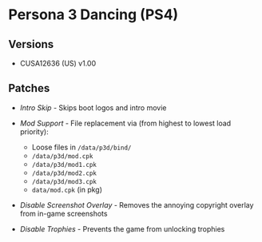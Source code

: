 
# Persona 3 Dancing (PS4)

## Versions

- CUSA12636 (US) v1.00

## Patches

- *Intro Skip* - Skips boot logos and intro movie

- *Mod Support* - File replacement via (from highest to lowest load priority):
  - Loose files in `/data/p3d/bind/`
  - `/data/p3d/mod.cpk`
  - `/data/p3d/mod1.cpk`
  - `/data/p3d/mod2.cpk`
  - `/data/p3d/mod3.cpk`
  - `data/mod.cpk` (in pkg)

- *Disable Screenshot Overlay* - Removes the annoying copyright overlay from in-game screenshots

- *Disable Trophies* - Prevents the game from unlocking trophies
